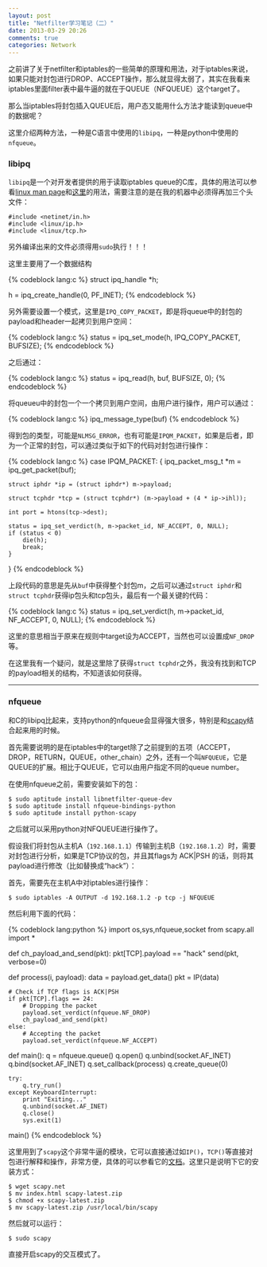 ```yaml
---
layout: post
title: "Netfilter学习笔记（二）"
date: 2013-03-29 20:26
comments: true
categories: Network
---
```


之前讲了关于netfilter和iptables的一些简单的原理和用法，对于iptables来说，如果只能对封包进行DROP、ACCEPT操作，那么就显得太弱了，其实在我看来iptables里面filter表中最牛逼的就在于QUEUE（NFQUEUE）这个target了。

那么当iptables将封包插入QUEUE后，用户态又能用什么方法才能读到queue中的数据呢？

这里介绍两种方法，一种是C语言中使用的`libipq`，一种是python中使用的`nfqueue`。

### libipq

`libipq`是一个对开发者提供的用于读取iptables queue的C库，具体的用法可以参看[linux man page](http://linux.die.net/man/3/libipq)和[这里](http://www.imchris.org/projects/libipq.html)的用法，需要注意的是在我的机器中必须得再加三个头文件：
	
	#include <netinet/in.h>
	#include <linux/ip.h>
	#include <linux/tcp.h>

另外编译出来的文件必须得用`sudo`执行！！！

这里主要用了一个数据结构

{% codeblock lang:c %}
struct ipq_handle *h;

h = ipq_create_handle(0, PF_INET);
{% endcodeblock %}

另外需要设置一个模式，这里是`IPQ_COPY_PACKET`，即是将queue中的封包的payload和header一起拷贝到用户空间：

{% codeblock lang:c %}
status = ipq_set_mode(h, IPQ_COPY_PACKET, BUFSIZE);
{% endcodeblock %}

之后通过：

{% codeblock lang:c %}
status = ipq_read(h, buf, BUFSIZE, 0);
{% endcodeblock %}

将queueu中的封包一个一个拷贝到用户空间，由用户进行操作，用户可以通过：

{% codeblock lang:c %}
ipq_message_type(buf)
{% endcodeblock %}

得到包的类型，可能是`NLMSG_ERROR`，也有可能是`IPQM_PACKET`，如果是后者，即为一个正常的封包，可以通过类似于如下的代码对封包进行操作：

{% codeblock lang:c %}
case IPQM_PACKET: {
	ipq_packet_msg_t *m = ipq_get_packet(buf);

	struct iphdr *ip = (struct iphdr*) m->payload;

	struct tcphdr *tcp = (struct tcphdr*) (m->payload + (4 * ip->ihl));

	int port = htons(tcp->dest);        	

	status = ipq_set_verdict(h, m->packet_id, NF_ACCEPT, 0, NULL);
	if (status < 0)
		die(h);
		break;
	}
}
{% endcodeblock %}

上段代码的意思是先从`buf`中获得整个封包m，之后可以通过`struct iphdr`和`struct tcphdr`获得ip包头和tcp包头，最后有一个最关键的代码：

{% codeblock lang:c %}
status = ipq_set_verdict(h, m->packet_id, NF_ACCEPT, 0, NULL);
{% endcodeblock %}

这里的意思相当于原来在规则中target设为ACCEPT，当然也可以设置成`NF_DROP`等。

在这里我有一个疑问，就是这里除了获得`struct tcphdr`之外，我没有找到和TCP的payload相关的结构，不知道该如何获得。

------

### nfqueue

和C的libipq比起来，支持python的nfqueue会显得强大很多，特别是和[scapy](http://www.secdev.org/projects/scapy/)结合起来用的时候。

首先需要说明的是在iptables中的target除了之前提到的五项（ACCEPT，DROP，RETURN，QUEUE，other_chain）之外，还有一个叫`NFQUEUE`，它是QUEUE的扩展。相比于QUEUE，它可以由用户指定不同的queue number。

在使用nfqueue之前，需要安装如下的包：

	$ sudo aptitude install libnetfilter-queue-dev
	$ sudo aptitude install nfqueue-bindings-python
	$ sudo aptitude install python-scapy

之后就可以采用python对NFQUEUE进行操作了。

假设我们将封包从主机A（`192.168.1.1`）传输到主机B（`192.168.1.2`）时，需要对封包进行分析，如果是TCP协议的包，并且其flags为 ACK|PSH 的话，则将其payload进行修改（比如替换成“hack”）：

首先，需要先在主机A中对iptables进行操作：

	$ sudo iptables -A OUTPUT -d 192.168.1.2 -p tcp -j NFQUEUE

然后利用下面的代码：

{% codeblock lang:python %}
import os,sys,nfqueue,socket
from scapy.all import *

def ch_payload_and_send(pkt):
	pkt[TCP].payload == "hack"
	send(pkt, verbose=0)

def process(i, payload):
	data = payload.get_data()
	pkt = IP(data)

	# Check if TCP flags is ACK|PSH
	if pkt[TCP].flags == 24:
		# Dropping the packet
		payload.set_verdict(nfqueue.NF_DROP)
		ch_payload_and_send(pkt)
	else:
		# Accepting the packet
		payload.set_verdict(nfqueue.NF_ACCEPT)
	
def main():
	q = nfqueue.queue()
	q.open()
	q.unbind(socket.AF_INET)
	q.bind(socket.AF_INET)
	q.set_callback(process)
	q.create_queue(0)

	try:
		q.try_run()
	except KeyboardInterrupt:
		print "Exiting..."
		q.unbind(socket.AF_INET)
		q.close()
		sys.exit(1)

main()
{% endcodeblock %}

这里用到了`scapy`这个非常牛逼的模块，它可以直接通过如`IP()`，`TCP()`等直接对包进行解释和操作，非常方便，具体的可以参看它的[文档](http://www.secdev.org/projects/scapy/doc/)。这里只是说明下它的安装方式：

	$ wget scapy.net
	$ mv index.html scapy-latest.zip
	$ chmod +x scapy-latest.zip
	$ mv scapy-latest.zip /usr/local/bin/scapy

然后就可以运行：

	$ sudo scapy

直接开启scapy的交互模式了。


